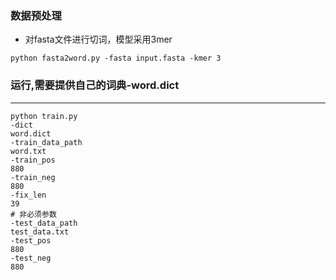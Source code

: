 
### 数据预处理
* 对fasta文件进行切词，模型采用3mer
```
python fasta2word.py -fasta input.fasta -kmer 3
```

### 运行,需要提供自己的词典-word.dict
****************
```
python train.py
-dict
word.dict
-train_data_path
word.txt
-train_pos
880
-train_neg
880
-fix_len
39
# 非必须参数
-test_data_path
test_data.txt
-test_pos
880
-test_neg
880
```
